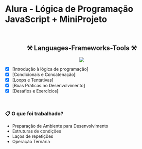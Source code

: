# Alura - Lógica de Programação JavaScript + MiniProjeto


<br/>


<div align="center">
    <h2>⚒️ Languages-Frameworks-Tools ⚒️</h2>
    <img src="https://skillicons.dev/icons?i=github,git,vscode,html,css,javascript" />
</div>

- [x] [Introdução à lógica de programação]
- [x] [Condicionais e Concatenação]
- [x] [Loops e Tentativas]
- [x] [Boas Práticas no Desenvolvimento]
- [x] [Desafios e Exercícios]
<br/>


### 📋 O que foi trabalhado?
* Preparação de Ambiente para Desenvolvimento
* Estruturas de condições
* Laços de repetições
* Operação Ternária
